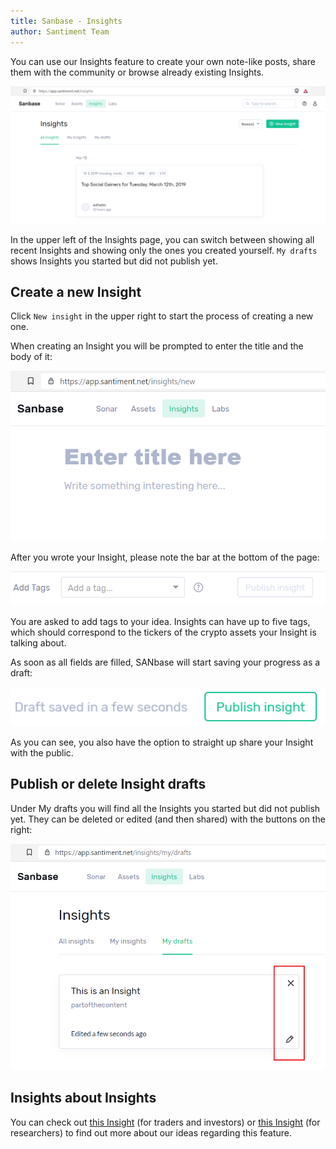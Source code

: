 ```yaml
---
title: Sanbase - Insights
author: Santiment Team
---
```



You can use our Insights feature to create your own note-like posts,
share them with the community or browse already existing Insights.

![](34_new_insights.png)

In the upper left of the Insights page, you can switch between showing
all recent Insights and showing only the ones you created yourself. `My
drafts` shows Insights you started but did not publish yet.

## Create a new Insight

Click `New insight` in the upper right to start the process of
creating a new one.

When creating an Insight you will be prompted to enter the title and the
body of it:

![](35_new_insights_new.png)

After you wrote your Insight, please note the bar at the bottom of the
page:

![](36_new_insights_tags_bar.png)

You are asked to add tags to your idea. Insights can have up to five
tags, which should correspond to the tickers of the crypto assets your
Insight is talking about.


As soon as all fields are filled, SANbase will start saving your
progress as a draft:

![](37_new_insights_draft_saved.png)

As you can see, you also have the option to straight up share your
Insight with the public.

## Publish or delete Insight drafts

Under My drafts you will find all the Insights you started but did not
publish yet. They can be deleted or edited (and then shared) with the
buttons on the right:

![](38_new_insights_drafts.png)

## Insights about Insights

You can check out [this Insight](https://app.santiment.net/insights/33)
(for traders and investors) or [this
Insight](https://app.santiment.net/insights/34) (for researchers) to
find out more about our ideas regarding this feature.
